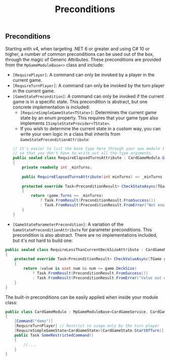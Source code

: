 ﻿---
uid: Addons.MpGame.Preconditions
title: Preconditions
---
## Preconditions

Starting with v4, when targeting .NET 6 or greater and using C# 10 or higher, a number of common preconditions can be used out of the box, through the magic of Generic Attributes. These preconditions are provided from the `MpGameModuleBase<>` class and include:

* `[RequirePlayer]`: A command can only be invoked by a player in the current game.
* `[RequireTurnPlayer]`: A command can only be invoked by the turn player in the current game.
* `[GameStatePrecondition]`: A command can only be invoked if the current game is in a specific state. This precondition is abstract, but one concrete implementation is included:
  * `[RequireSimpleGameState<TState>]`: Determines the current game state by an enum property. This requires that your game type also implements `ISimpleStateProvider<TState>`.
  * If you wish to determine the current state in a custom way, you can write your own logic in a class that inherits from `GameStatePreconditionAttribute`:
  ```cs
  // It's easier to list the base type here through your own module type,
  // so that you don't have to write out all the type arguments.
  public sealed class RequireElapsedTurnsAttribute : CardGameModule.GameStatePreconditionAttribute
  {
      private readonly int _minTurns;
      
      public RequireElapsedTurnsAttribute(int minTurns) => _minTurns = minTurns;
      
      protected override Task<PreconditionResult> CheckStateAsync(TGame game, ICommandContext context)
      {
          return (game.Turns >= _minTurns)
              ? Task.FromResult(PreconditionResult.FromSuccess())
              : Task.FromResult(PreconditionResult.FromError("Not enough turns have elapsed yet."));
      }
  }
  ```
* `[GameStateParameterPrecondition]`: A variation of the `GameStatePreconditionAttribute` for parameter preconditions. This precondition is also abstract. There are no implementations included, but it's not hard to build one:
```cs
public sealed class RequireLessThanCurrentDeckSizeAttribute : CardGameModule.GameStateParameterPreconditionAttribute
{
    protected override Task<PreconditionResult> CheckValueAsync(TGame game, object value, ICommandContext context)
    {
        return (value is uint num && num <= game.DeckSize)
            ? Task.FromResult(PreconditionResult.FromSuccess())
            : Task.FromResult(PreconditionResult.FromError("Value out of range."));
    }
}
```


The built-in preconditions can be easily applied when inside your module class:
```cs
public class CardGameModule : MpGameModuleBase<CardGameService, CardGame, CardPlayer>
{
    [Command("demo")]
    [RequireTurnPlayer] // Restrict to usage only by the turn player
    [RequireSimpleGameState<CardGameState>(CardGameState.StartOfTurn)] // Restrict to usage only when it's the start of the turn
    public Task SomeRestrictedCommand()
    {
        //....
    }
}
```
